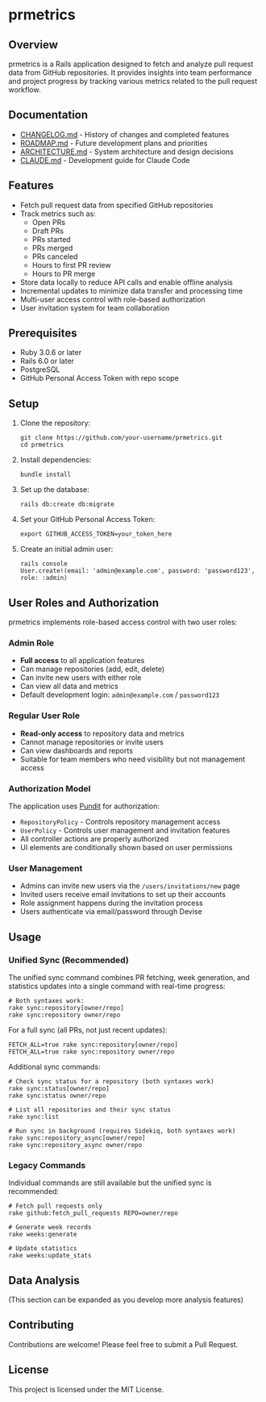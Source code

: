 # prmetrics

## Overview

prmetrics is a Rails application designed to fetch and analyze pull request data from GitHub repositories. It provides insights into team performance and project progress by tracking various metrics related to the pull request workflow.

## Documentation

- [CHANGELOG.md](CHANGELOG.md) - History of changes and completed features
- [ROADMAP.md](ROADMAP.md) - Future development plans and priorities
- [ARCHITECTURE.md](ARCHITECTURE.md) - System architecture and design decisions
- [CLAUDE.md](CLAUDE.md) - Development guide for Claude Code

## Features

- Fetch pull request data from specified GitHub repositories
- Track metrics such as:
  - Open PRs
  - Draft PRs
  - PRs started
  - PRs merged
  - PRs canceled
  - Hours to first PR review
  - Hours to PR merge
- Store data locally to reduce API calls and enable offline analysis
- Incremental updates to minimize data transfer and processing time
- Multi-user access control with role-based authorization
- User invitation system for team collaboration

## Prerequisites

- Ruby 3.0.6 or later
- Rails 6.0 or later
- PostgreSQL
- GitHub Personal Access Token with repo scope

## Setup

1. Clone the repository:
   ```
   git clone https://github.com/your-username/prmetrics.git
   cd prmetrics
   ```

2. Install dependencies:
   ```
   bundle install
   ```

3. Set up the database:
   ```
   rails db:create db:migrate
   ```

4. Set your GitHub Personal Access Token:
   ```
   export GITHUB_ACCESS_TOKEN=your_token_here
   ```

5. Create an initial admin user:
   ```
   rails console
   User.create!(email: 'admin@example.com', password: 'password123', role: :admin)
   ```

## User Roles and Authorization

prmetrics implements role-based access control with two user roles:

### Admin Role
- **Full access** to all application features
- Can manage repositories (add, edit, delete)
- Can invite new users with either role
- Can view all data and metrics
- Default development login: `admin@example.com` / `password123`

### Regular User Role
- **Read-only access** to repository data and metrics
- Cannot manage repositories or invite users
- Can view dashboards and reports
- Suitable for team members who need visibility but not management access

### Authorization Model
The application uses [Pundit](https://github.com/varvet/pundit) for authorization:
- `RepositoryPolicy` - Controls repository management access
- `UserPolicy` - Controls user management and invitation features
- All controller actions are properly authorized
- UI elements are conditionally shown based on user permissions

### User Management
- Admins can invite new users via the `/users/invitations/new` page
- Invited users receive email invitations to set up their accounts
- Role assignment happens during the invitation process
- Users authenticate via email/password through Devise

## Usage

### Unified Sync (Recommended)

The unified sync command combines PR fetching, week generation, and statistics updates into a single command with real-time progress:

```
# Both syntaxes work:
rake sync:repository[owner/repo]
rake sync:repository owner/repo
```

For a full sync (all PRs, not just recent updates):

```
FETCH_ALL=true rake sync:repository[owner/repo]
FETCH_ALL=true rake sync:repository owner/repo
```

Additional sync commands:

```
# Check sync status for a repository (both syntaxes work)
rake sync:status[owner/repo]
rake sync:status owner/repo

# List all repositories and their sync status
rake sync:list

# Run sync in background (requires Sidekiq, both syntaxes work)
rake sync:repository_async[owner/repo]
rake sync:repository_async owner/repo
```

### Legacy Commands

Individual commands are still available but the unified sync is recommended:

```
# Fetch pull requests only
rake github:fetch_pull_requests REPO=owner/repo

# Generate week records
rake weeks:generate

# Update statistics
rake weeks:update_stats
```

## Data Analysis

(This section can be expanded as you develop more analysis features)

## Contributing

Contributions are welcome! Please feel free to submit a Pull Request.

## License

This project is licensed under the MIT License.
